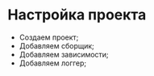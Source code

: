 # Настройка проекта

* Создаем проект;
* Добавляем сборщик;
* Добавляем зависимости;
* Добавляем логгер;